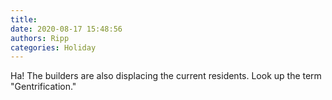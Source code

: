 ```yaml
---
title: 
date: 2020-08-17 15:48:56
authors: Ripp
categories: Holiday
---
```


 Ha!  The builders are also displacing the current residents.
Look up the term "Gentrification."